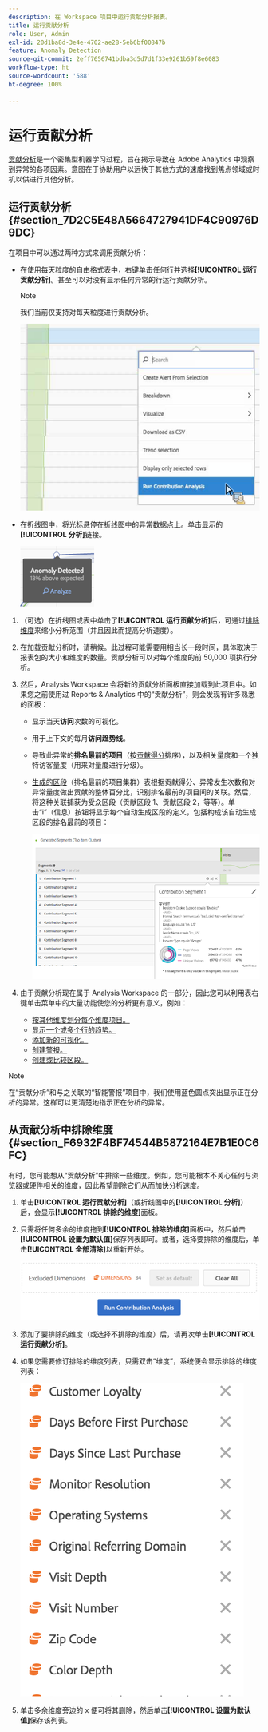 ```yaml
---
description: 在 Workspace 项目中运行贡献分析报表。
title: 运行贡献分析
role: User, Admin
exl-id: 20d1ba8d-3e4e-4702-ae28-5eb6bf00847b
feature: Anomaly Detection
source-git-commit: 2eff7656741bdba3d5d7d1f33e9261b59f8e6083
workflow-type: ht
source-wordcount: '588'
ht-degree: 100%

---
```


# 运行贡献分析

[贡献分析](/help/analyze/analysis-workspace/c-anomaly-detection/anomaly-detection.md#contribution-analysis)是一个密集型机器学习过程，旨在揭示导致在 Adobe Analytics 中观察到异常的各项因素。意图在于协助用户以远快于其他方式的速度找到焦点领域或时机以供进行其他分析。

## 运行贡献分析 {#section_7D2C5E48A5664727941DF4C90976D9DC}

在项目中可以通过两种方式来调用贡献分析：

* 在使用每天粒度的自由格式表中，右键单击任何行并选择&#x200B;**[!UICONTROL 运行贡献分析]**。甚至可以对没有显示任何异常的行运行贡献分析。

  >[!NOTE]
  >
  >我们当前仅支持对每天粒度进行贡献分析。

  ![](assets/run_ca.png)

* 在折线图中，将光标悬停在折线图中的异常数据点上。单击显示的&#x200B;**[!UICONTROL 分析]**&#x200B;链接。

  ![](assets/contribution-analysis.png)

1. （可选）在折线图或表中单击了&#x200B;**[!UICONTROL 运行贡献分析]**&#x200B;后，可通过[排除维度](#section_F6932F4BF74544B5872164E7B1E0C6FC)来缩小分析范围（并且因此而提高分析速度）。

1. 在加载贡献分析时，请稍候。此过程可能需要用相当长一段时间，具体取决于报表包的大小和维度的数量。贡献分析可以对每个维度的前 50,000 项执行分析。
1. 然后，Analysis Workspace 会将新的贡献分析面板直接加载到此项目中。如果您之前使用过 Reports &amp; Analytics 中的“贡献分析”，则会发现有许多熟悉的面板：

   * 显示当天&#x200B;**访问**&#x200B;次数的可视化。
   * 用于上下文的每月&#x200B;**访问趋势线**。
   * 导致此异常的&#x200B;**排名最前的项目**（按[贡献得分](/help/analyze/analysis-workspace/c-anomaly-detection/anomaly-detection.md#contribution-analysis)排序），以及相关量度和一个独特访客量度（用来对量度进行分级）。

   * [生成的区段](https://experienceleague.adobe.com/docs/analytics/components/segmentation/segmentation-workflow/seg-build.html?lang=zh-Hans)（排名最前的项目集群）表根据贡献得分、异常发生次数和对异常量度做出贡献的整体百分比，识别排名最前的项目间的关联。然后，将这种关联捕获为受众区段（贡献区段 1、贡献区段 2，等等）。单击“i”（信息）按钮将显示每个自动生成区段的定义，包括构成该自动生成区段的排名最前的项目：

     ![](assets/auto_segment.png)

1. 由于贡献分析现在属于 Analysis Workspace 的一部分，因此您可以利用表右键单击菜单中的大量功能使您的分析更有意义，例如：

   * [按其他维度划分每个维度项目。](/help/analyze/analysis-workspace/components/dimensions/t-breakdown-fa.md)
   * [显示一个或多个行的趋势。](/help/analyze/analysis-workspace/home.md#section_34930C967C104C2B9092BA8DCF2BF81A)
   * [添加新的可视化。](/help/analyze/analysis-workspace/visualizations/freeform-analysis-visualizations.md)
   * [创建警报。](/help/components/c-alerts/intellligent-alerts.md)
   * [创建或比较区段。](/help/analyze/analysis-workspace/c-panels/c-segment-comparison/segment-comparison.md)

>[!NOTE]
>
>在“贡献分析”和与之关联的“智能警报”项目中，我们使用蓝色圆点突出显示正在分析的异常。这样可以更清楚地指示正在分析的异常。

## 从贡献分析中排除维度 {#section_F6932F4BF74544B5872164E7B1E0C6FC}

有时，您可能想从“贡献分析”中排除一些维度。例如，您可能根本不关心任何与浏览器或硬件相关的维度，因此希望删除它们从而加快分析速度。

1. 单击&#x200B;**[!UICONTROL 运行贡献分析]**（或折线图中的&#x200B;**[!UICONTROL 分析]**）后，会显示&#x200B;**[!UICONTROL 排除的维度]**&#x200B;面板。

1. 只需将任何多余的维度拖到&#x200B;**[!UICONTROL 排除的维度]**&#x200B;面板中，然后单击&#x200B;**[!UICONTROL 设置为默认值]**&#x200B;保存列表即可。或者，选择要排除的维度后，单击&#x200B;**[!UICONTROL 全部清除]**&#x200B;以重新开始。

   ![](assets/exclude_dimensions.png)

1. 添加了要排除的维度（或选择不排除的维度）后，请再次单击&#x200B;**[!UICONTROL 运行贡献分析]**。
1. 如果您需要修订排除的维度列表，只需双击“维度”，系统便会显示排除的维度列表：

   ![](assets/excluded-dimensions.png)

1. 单击多余维度旁边的 x 便可将其删除，然后单击&#x200B;**[!UICONTROL 设置为默认值]**&#x200B;保存该列表。
